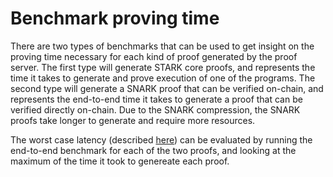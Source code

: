 # Benchmark proving time

There are two types of benchmarks that can be used to get insight on the proving time necessary for each kind of proof
generated by the proof server. The first type will generate STARK core proofs, and represents the time it takes to
generate and prove execution of one of the programs. The second type will generate a SNARK proof that can be verified
on-chain, and represents the end-to-end time it takes to generate a proof that can be verified directly on-chain.
Due to the SNARK compression, the SNARK proofs take longer to generate and require more resources.

The worst case latency (described [here](../design/edge_cases.md)) can be evaluated by running the end-to-end benchmark
for each of the two proofs, and looking at the maximum of the time it took to genereate each proof.
